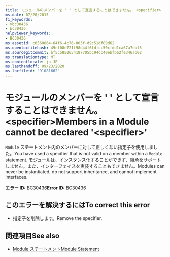 ```yaml
---
title: モジュールのメンバーを ' ' として宣言することはできません。 <specifier>
ms.date: 07/20/2015
f1_keywords:
- vbc30436
- bc30436
helpviewer_keywords:
- BC30436
ms.assetid: c0560864-64f6-4c76-803f-d9c51df89d62
ms.openlocfilehash: 49ef08e721f98d44f6fdfcc50cfdd1ca67a7ebf5
ms.sourcegitcommit: bf5c5850654187705bc94cc40ebfb62fe346ab02
ms.translationtype: MT
ms.contentlocale: ja-JP
ms.lasthandoff: 09/23/2020
ms.locfileid: "91081662"
---
```

# <a name="members-in-a-module-cannot-be-declared-specifier"></a><span data-ttu-id="37dc6-102">モジュールのメンバーを ' ' として宣言することはできません。 \<specifier></span><span class="sxs-lookup"><span data-stu-id="37dc6-102">Members in a Module cannot be declared '\<specifier>'</span></span>

<span data-ttu-id="37dc6-103">`Module` ステートメント内のメンバーに対して正しくない指定子を使用しました。</span><span class="sxs-lookup"><span data-stu-id="37dc6-103">You have used a specifier that is not valid on a member within a `Module` statement.</span></span> <span data-ttu-id="37dc6-104">モジュールは、インスタンス化することができず、継承をサポートしません。また、インターフェイスを実装することもできません。</span><span class="sxs-lookup"><span data-stu-id="37dc6-104">Modules can never be instantiated, do not support inheritance, and cannot implement interfaces.</span></span>  
  
 <span data-ttu-id="37dc6-105">**エラー ID:** BC30436</span><span class="sxs-lookup"><span data-stu-id="37dc6-105">**Error ID:** BC30436</span></span>  
  
## <a name="to-correct-this-error"></a><span data-ttu-id="37dc6-106">このエラーを解決するには</span><span class="sxs-lookup"><span data-stu-id="37dc6-106">To correct this error</span></span>  
  
- <span data-ttu-id="37dc6-107">指定子を削除します。</span><span class="sxs-lookup"><span data-stu-id="37dc6-107">Remove the specifier.</span></span>  
  
## <a name="see-also"></a><span data-ttu-id="37dc6-108">関連項目</span><span class="sxs-lookup"><span data-stu-id="37dc6-108">See also</span></span>

- [<span data-ttu-id="37dc6-109">Module ステートメント</span><span class="sxs-lookup"><span data-stu-id="37dc6-109">Module Statement</span></span>](../language-reference/statements/module-statement.md)
